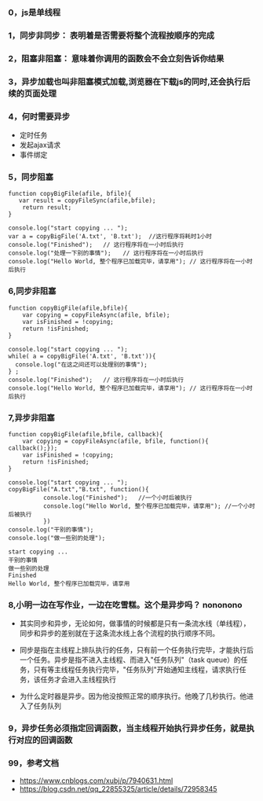 <!--
 * @Description: 同步非同步，阻塞非阻塞
 * @Author: xiao.zhang
 * @Date: 2020-09-27 14:19:37
 * @LastEditors: xiao.zhang
 * @LastEditTime: 2020-09-27 15:50:01
-->
### 0，js是单线程
### 1，同步非同步： 表明着是否需要将整个流程按顺序的完成
### 2，阻塞非阻塞： 意味着你调用的函数会不会立刻告诉你结果

### 3，异步加载也叫非阻塞模式加载,浏览器在下载js的同时,还会执行后续的页面处理

### 4，何时需要异步
+ 定时任务
+ 发起ajax请求
+ 事件绑定


### 5，同步阻塞
```
function copyBigFile(afile, bfile){
   var result = copyFileSync(afile,bfile);
    return result;
}

console.log("start copying ... ");    
var a = copyBigFile('A.txt', 'B.txt');  //这行程序将耗时1小时
console.log("Finished");   // 这行程序将在一小时后执行
console.log("处理一下别的事情");　　// 这行程序将在一小时后执行
console.log("Hello World, 整个程序已加载完毕，请享用"); // 这行程序将在一小时后执行
```

### 6,同步非阻塞
```
function copyBigFile(afile,bfile){
    var copying = copyFileAsync(afile, bfile);
    var isFinished = !copying;
    return !isFinished; 
}

console.log("start copying ... ");    
while( a = copyBigFile('A.txt', 'B.txt')){
  console.log("在这之间还可以处理别的事情");
} ;  
console.log("Finished");   // 这行程序将在一小时后执行
console.log("Hello World, 整个程序已加载完毕，请享用"); // 这行程序将在一小时后执行

```
### 7,异步非阻塞
```
function copyBigFile(afile,bfile, callback){
    var copying = copyFileAsync(afile, bfile, function(){ callback();});
    var isFinished = !copying;
    return !isFinished; 
}

console.log("start copying ... ");    
copyBigFile("A.txt","B.txt", function(){
          console.log("Finished");   //一个小时后被执行
          console.log("Hello World, 整个程序已加载完毕，请享用"); //一个小时后被执行
          })
console.log("干别的事情"); 
console.log("做一些别的处理"); 

start copying ...
干别的事情
做一些别的处理
Finished
Hello World, 整个程序已加载完毕，请享用

```
### 8,小明一边在写作业，一边在吃雪糕。这个是异步吗？ nononono

+ 其实同步和异步，无论如何，做事情的时候都是只有一条流水线（单线程），同步和异步的差别就在于这条流水线上各个流程的执行顺序不同。

+ 同步是指在主线程上排队执行的任务，只有前一个任务执行完毕，才能执行后一个任务。异步是指不进入主线程、而进入"任务队列"（task queue）的任务，只有等主线程任务执行完毕，"任务队列"开始通知主线程，请求执行任务，该任务才会进入主线程执行

+ 为什么定时器是异步。因为他没按照正常的顺序执行。他晚了几秒执行。他进入了任务队列

### 9，异步任务必须指定回调函数，当主线程开始执行异步任务，就是执行对应的回调函数







### 99，参考文档
+ https://www.cnblogs.com/xubj/p/7940631.html
+ https://blog.csdn.net/qq_22855325/article/details/72958345


